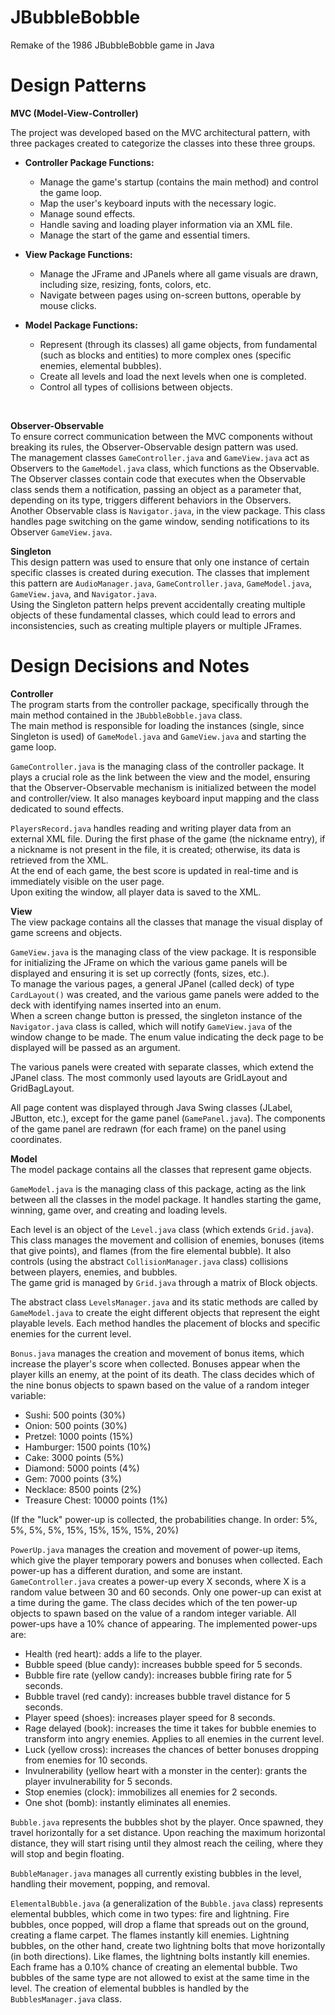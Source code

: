 # JBubbleBobble
Remake of the 1986 JBubbleBobble game in Java

# Design Patterns

**MVC (Model-View-Controller)**

The project was developed based on the MVC architectural pattern, with three packages created to categorize the classes into these three groups.

-   **Controller Package Functions:**
    
    -   Manage the game's startup (contains the main method) and control the game loop.
    -   Map the user's keyboard inputs with the necessary logic.
    -   Manage sound effects.
    -   Handle saving and loading player information via an XML file.
    -   Manage the start of the game and essential timers.
-   **View Package Functions:**
    
    -   Manage the JFrame and JPanels where all game visuals are drawn, including size, resizing, fonts, colors, etc.
    -   Navigate between pages using on-screen buttons, operable by mouse clicks.
-   **Model Package Functions:**
    
    -   Represent (through its classes) all game objects, from fundamental (such as blocks and entities) to more complex ones (specific enemies, elemental bubbles).
    -   Create all levels and load the next levels when one is completed.
    -   Control all types of collisions between objects.
<br/>
    
**Observer-Observable**  
To ensure correct communication between the MVC components without breaking its rules, the Observer-Observable design pattern was used.  
The management classes `GameController.java` and `GameView.java` act as Observers to the `GameModel.java` class, which functions as the Observable. The Observer classes contain code that executes when the Observable class sends them a notification, passing an object as a parameter that, depending on its type, triggers different behaviors in the Observers.  
Another Observable class is `Navigator.java`, in the view package. This class handles page switching on the game window, sending notifications to its Observer `GameView.java`.
<br/>

**Singleton**  
This design pattern was used to ensure that only one instance of certain specific classes is created during execution. The classes that implement this pattern are `AudioManager.java`, `GameController.java`, `GameModel.java`, `GameView.java`, and `Navigator.java`.  
Using the Singleton pattern helps prevent accidentally creating multiple objects of these fundamental classes, which could lead to errors and inconsistencies, such as creating multiple players or multiple JFrames.
<br/>

# Design Decisions and Notes
**Controller**  
The program starts from the controller package, specifically through the main method contained in the `JBubbleBobble.java` class.  
The main method is responsible for loading the instances (single, since Singleton is used) of `GameModel.java` and `GameView.java` and starting the game loop.

`GameController.java` is the managing class of the controller package. It plays a crucial role as the link between the view and the model, ensuring that the Observer-Observable mechanism is initialized between the model and controller/view. It also manages keyboard input mapping and the class dedicated to sound effects.

`PlayersRecord.java` handles reading and writing player data from an external XML file. During the first phase of the game (the nickname entry), if a nickname is not present in the file, it is created; otherwise, its data is retrieved from the XML.  
At the end of each game, the best score is updated in real-time and is immediately visible on the user page.  
Upon exiting the window, all player data is saved to the XML.
<br/>

**View**  
The view package contains all the classes that manage the visual display of game screens and objects.

`GameView.java` is the managing class of the view package. It is responsible for initializing the JFrame on which the various game panels will be displayed and ensuring it is set up correctly (fonts, sizes, etc.).  
To manage the various pages, a general JPanel (called deck) of type `CardLayout()` was created, and the various game panels were added to the deck with identifying names inserted into an enum.  
When a screen change button is pressed, the singleton instance of the `Navigator.java` class is called, which will notify `GameView.java` of the window change to be made. The enum value indicating the deck page to be displayed will be passed as an argument.

The various panels were created with separate classes, which extend the JPanel class. The most commonly used layouts are GridLayout and GridBagLayout.

All page content was displayed through Java Swing classes (JLabel, JButton, etc.), except for the game panel (`GamePanel.java`). The components of the game panel are redrawn (for each frame) on the panel using coordinates.
<br/>

**Model**  
The model package contains all the classes that represent game objects.

`GameModel.java` is the managing class of this package, acting as the link between all the classes in the model package. It handles starting the game, winning, game over, and creating and loading levels.

Each level is an object of the `Level.java` class (which extends `Grid.java`). This class manages the movement and collision of enemies, bonuses (items that give points), and flames (from the fire elemental bubble). It also controls (using the abstract `CollisionManager.java` class) collisions between players, enemies, and bubbles.  
The game grid is managed by `Grid.java` through a matrix of Block objects.

The abstract class `LevelsManager.java` and its static methods are called by `GameModel.java` to create the eight different objects that represent the eight playable levels. Each method handles the placement of blocks and specific enemies for the current level.

`Bonus.java` manages the creation and movement of bonus items, which increase the player's score when collected. Bonuses appear when the player kills an enemy, at the point of its death. The class decides which of the nine bonus objects to spawn based on the value of a random integer variable:

-   Sushi: 500 points (30%)
-   Onion: 500 points (30%)
-   Pretzel: 1000 points (15%)
-   Hamburger: 1500 points (10%)
-   Cake: 3000 points (5%)
-   Diamond: 5000 points (4%)
-   Gem: 7000 points (3%)
-   Necklace: 8500 points (2%)
-   Treasure Chest: 10000 points (1%)

(If the "luck" power-up is collected, the probabilities change. In order: 5%, 5%, 5%, 5%, 15%, 15%, 15%, 15%, 20%)

`PowerUp.java` manages the creation and movement of power-up items, which give the player temporary powers and bonuses when collected. Each power-up has a different duration, and some are instant. `GameController.java` creates a power-up every X seconds, where X is a random value between 30 and 60 seconds. Only one power-up can exist at a time during the game. The class decides which of the ten power-up objects to spawn based on the value of a random integer variable. All power-ups have a 10% chance of appearing. The implemented power-ups are:

-   Health (red heart): adds a life to the player.
-   Bubble speed (blue candy): increases bubble speed for 5 seconds.
-   Bubble fire rate (yellow candy): increases bubble firing rate for 5 seconds.
-   Bubble travel (red candy): increases bubble travel distance for 5 seconds.
-   Player speed (shoes): increases player speed for 8 seconds.
-   Rage delayed (book): increases the time it takes for bubble enemies to transform into angry enemies. Applies to all enemies in the current level.
-   Luck (yellow cross): increases the chances of better bonuses dropping from enemies for 10 seconds.
-   Invulnerability (yellow heart with a monster in the center): grants the player invulnerability for 5 seconds.
-   Stop enemies (clock): immobilizes all enemies for 2 seconds.
-   One shot (bomb): instantly eliminates all enemies.

`Bubble.java` represents the bubbles shot by the player. Once spawned, they travel horizontally for a set distance. Upon reaching the maximum horizontal distance, they will start rising until they almost reach the ceiling, where they will stop and begin floating.

`BubbleManager.java` manages all currently existing bubbles in the level, handling their movement, popping, and removal.

`ElementalBubble.java` (a generalization of the `Bubble.java` class) represents elemental bubbles, which come in two types: fire and lightning. Fire bubbles, once popped, will drop a flame that spreads out on the ground, creating a flame carpet. The flames instantly kill enemies. Lightning bubbles, on the other hand, create two lightning bolts that move horizontally (in both directions). Like flames, the lightning bolts instantly kill enemies.  
Each frame has a 0.10% chance of creating an elemental bubble. Two bubbles of the same type are not allowed to exist at the same time in the level. The creation of elemental bubbles is handled by the `BubblesManager.java` class.
